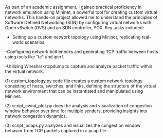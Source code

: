 As part of an academic assignment, I gained practical proficiency in network emulation using Mininet, a powerful tool for creating custom virtual networks. 
This hands-on project allowed me to understand the principles of Software Defined Networking (SDN) by configuring virtual networks with Open vSwitch (OVS) and an SDN controller, POX. Key tasks included:

 - Setting up a custom network topology using Mininet, replicating real-world scenarios.
   
 -Configuring network bottlenecks and generating TCP traffic between hosts using tools like "tc" and iperf.

 -Utilizing Wireshark/tcpdump to capture and analyze packet traffic within the virtual network.


(1) custom_topology.py code file creates a custom network topology consisting of hosts, switches, and links, defining the structure of the virtual network environment that can be instantiated and manipulated using Mininet.

(2) script_cwnd_plot.py does the analysis and visualization of congestion window behavior over time for multiple senders, providing insights into network congestion dynamics.

(3) script_pcaps.py analyzes and visualizes the congestion window behavior from TCP packets captured in a pcap file.

